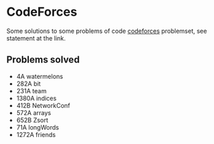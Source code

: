 # CodeForces

Some solutions to some problems of code [codeforces](problemset?order=BY_RATING_DESC) problemset, see statement at the link.

## Problems solved
* 4A watermelons
* 282A bit
* 231A team
* 1380A indices
* 412B NetworkConf
* 572A arrays
* 652B Zsort
* 71A longWords
* 1272A friends
